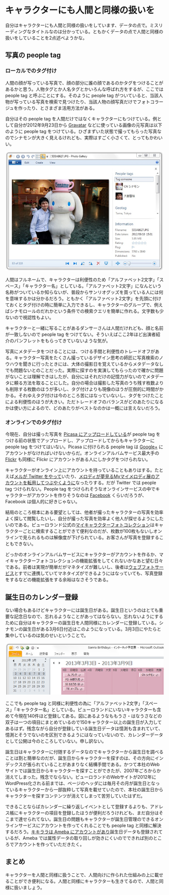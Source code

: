 ﻿キャラクターにも人間と同様の扱いを
==================================

自分はキャラクターにも人間と同様の扱いをしています、データの点で。ミスリーディングなタイトルなのは分かっている。ともかくデータの点で人間と同様の扱いをしていることを2点述べようかな。

写真の people tag
-----------------

### ローカルでのタグ付け

人間の顔が写っている写真で、顔の部分に誰の顔であるのかタグをつけることがあるかと思う。人物タグとか人名タグとかいろんな呼ばれ方をするが、ここでは people tag と呼ぶことにする。そのように people tag がついていると、当該人物が写っている写真を検索で見つけたり、当該人物の顔写真だけでフォトコラージュを作ったり、とさまざま活用方法がある。

自分はその people tag を人間だけではなくキャラクターにもつけている。例として自分が2012年9月23日から [Gravatar](http://en.gravatar.com/) などに使っている画像の元写真は以下のように people tag をつけている。ひざまずいた状態で撮ってもらった写真なのでシナモンが大きく見えるけれども、実際はすごく小さくて、とってもかわいい。

![Windows Live Photo Gallery で people tag をつけている様子](https://github.com/ohtake/blog-ameba/raw/master/20121205/people_tagging.jpg)

人間はフルネームで、キャラクターは利便性のため「アルファベット2文字」「スペース」「キャラクター名」としている。「アルファベット2文字」になんという名称がついているか知らないが、普段からサンリオグッズを買っている人には何を意味するかは分かるだろう。ともかく「アルファベット2文字」を先頭に付けておくとタグ付けの時に簡単に入力できるし、キャラクターのグループで、例えばシナモロールのだれかという条件での検索クエリを簡単に作れる。文字数も少ないので視認性もよい。

キャラクターと一緒に写ることがあるダンサーさんは人間だけれども、顔と名前が一致しないので people tag をつけてない。そういえばここ2年ほど出演者紹介のパンフレットをもらってきていないような気が。

写真にメタデータをつけることには、つける手間と利便性のトレードオフがある。キャラクター写真をたくさん撮っているデザイン思考の師匠に写真検索のノウハウを聞きに行ったときには、大体の撮影日を覚えているからメタデータなしでも問題ないとのことだった。実際に探すのを実演してもらったので確かに問題がないことは理解できはしたが、自分にはそれだけの記憶力がないのでメタデータに頼る方法を取ることにした。自分の場合は撮影した写真のうち残す枚数よりも削除する枚数のほうが多いし、タグ付けよりも現像のほうが圧倒的に時間がかかる。それゆえタグ付けは今のところ苦にはなっていないし、タグをつけたことによる利便性のほうが大きい。ただトレードオフのバランスがどのあたりになるかは使い方によるので、どのあたりがベストなのかは一概には言えないだろう。

### オンラインでのタグ付け

今現在、自分は撮った写真を [Picasa にアップロードしている](https://picasaweb.google.com/103687453618299008868?authuser=0&noredirect=1)が people tag をつける前の状態でアップロードし、アップロードしてからもキャラクターに people tag をつけてはいない。Picasa に付けられる people tag は [Google+](https://plus.google.com/) にアカウントがなければいけないからだ。オンラインアルバムサービス最大手の [Flickr](http://www.flickr.com/) も同様に Flickr にアカウントがある人にしかタグをつけられない。

キャラクターがオンライン上にアカウントを持っていることもありはする。たとえば[メルが Twitter をやって](https://twitter.com/Wishmemell)いたり、[メロディが夢見るMyマイメロディ展のアカウントを転用してつぶやくように](https://twitter.com/mymymelodyten/status/275432920007720960)なったりする。だが Twitter では people tag つけられない。People tag をつけられそうなオンラインサービスの中でキャラクターがアカウントを作りそうなのは [Facebook](http://www.facebook.com/) くらいだろうが、Facebook は個人的に好きじゃない。

結局のところ根本にある要望としては、他者が撮ったキャラクターの写真を効率よく探して閲覧したいし、自分が撮った写真を効率よく他人が探せるようにしたいのである。ピューロランド公式の[マイキャラクターフォトコレクション](http://www.puroland.co.jp/character/mcpc/)はキャラクターごとに検索することができて便利なのだが、枚数が100枚もないしオンラインで見られるものは解像度が下げられている。お客さんが写真を登録することもできない。

どっかのオンラインアルバムサービスにキャラクターがアカウントを作るか、マイキャラクターフォトコレクションの機能拡張をしてくれないかなあと望む日々である。前者は実現が簡単だがマネタイズが難しいし、後者は[ウェブフォトサービス](http://webphoto.puroland.co.jp/webphoto.asp)とすでに連携していてマネタイズができるようにはなっていても、写真登録をするなどの機能拡張をする余裕はなさそうである。

誕生日のカレンダー登録
----------------------

ない場合もあるけどキャラクターには誕生日がある。誕生日というのはとても重要な記念日なので、忘れるようなことがあってはならない。忘れないようにするために自分はキャラクターの誕生日を人間同様にカレンダーに登録している。シナモンの誕生日がある3月6日付近はこのようになっている。3月3日にやたらと集中しているのは気のせいということで。

![2013年3月3日の週にある誕生日](https://github.com/ohtake/blog-ameba/raw/master/20121205/birthdays.png)

ここでも people tag と同様に利便性の為に「アルファベット2文字」「スペース」「キャラクター名」としている。ピューロランドにいないキャラクターも含めて今現在140件ほど登録してある。図にあるようなももうさ・はなうさなどの双子は一つの項目にまとめているので150キャラクター以上の誕生日が入力してあるはず。残念ながら自分が登録している誕生日データは憶測も含まれていて、憶測とそうでないのを区別できるようにはなっていないので、カレンダーデータとして公開は今のところしていない。申し訳ない。

誕生日はキャラクターに付随するデータなのでキャラクターから誕生日を調べることは割と簡単なのだが、誕生日からキャラクターを探すのは、その方向にインデックスが張られていることがあまりなく結構手間である。かつて本社のWebサイトでは誕生日からキャラクターを探すことができたが、2007年ごろからか消えてしまった。残念でならない。ピューロランドのWebサイトが2012年にWordPress化される前までは、ページのヘッダには毎月その月が誕生日となっているキャラクターから一部抜粋して写真を載せていたので、本社の誕生日からキャラクターを探すコンテンツが消えてしまって苦労していたはずだ。

できることならばカレンダーに繰り返しイベントとして登録するよりも、アドレス帳にキャラクターの項目を登録したほうが便利だろうけれども、まだ自分はそこまで達せられてない。誕生日の問題もキャラクターが誕生日管理のできるオンラインサービスにアカウントを作ってくれることでも people tag と同様に解決するだろう。[キキララは Ameba にアカウントがあり](http://profile.ameba.jp/kikilala2011/)誕生日データも登録されているが、Ameba では属性データの取り回しが効きにくいのでできれば別のところでアカウントを作っていただきたく。

まとめ
------

キャラクターを人間と同様に扱うことで、人間向けに作られた仕組みの上に載せることができ便利になる。人間と同様にキャラクターも生きてるので、人間と同様に扱いましょう。

